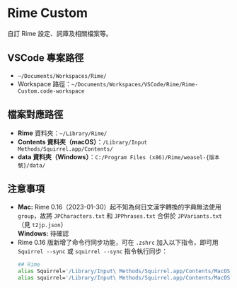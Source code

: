 # Rime Custom

自訂 Rime 設定、詞庫及相關檔案等。

## VSCode 專案路徑
* `~/Documents/Workspaces/Rime/`
* Workspace 路徑：`~/Documents/Workspaces/VSCode/Rime/Rime-Custom.code-workspace`

## 檔案對應路徑
* **Rime** 資料夾：`~/Library/Rime/`
* **Contents 資料夾（macOS）**：`/Library/Input Methods/Squirrel.app/Contents/`
* **data 資料夾（Windows）**：`C:/Program Files (x86)/Rime/weasel-{版本號}/data/`

## 注意事項
* **Mac:** Rime 0.16（2023-01-30）起不知為何日文漢字轉換的字典無法使用 `group`，故將 `JPCharacters.txt` 和 `JPPhrases.txt` 合併於 `JPVariants.txt`（見 `t2jp.json`）  
  **Windows:** 待確認
* Rime 0.16 版新增了命令行同步功能，可在 `.zshrc` 加入以下指令，即可用 `Squirrel --sync` 或 `squirrel --sync` 指令執行同步：
  ```bash
  ## Rime
  alias Squirrel='/Library/Input\ Methods/Squirrel.app/Contents/MacOS/Squirrel'
  alias squirrel='/Library/Input\ Methods/Squirrel.app/Contents/MacOS/Squirrel'
  ```

